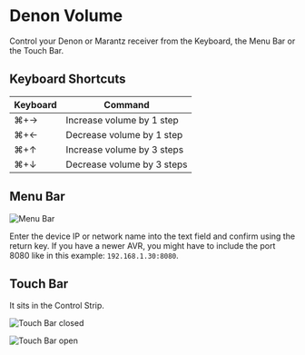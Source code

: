 # Denon Volume

Control your Denon or Marantz receiver from the Keyboard, the Menu Bar or the Touch Bar.

## Keyboard Shortcuts

| Keyboard | Command                    |
| -------- | -------------------------- |
| ⌘+→      | Increase volume by 1 step  |
| ⌘+←      | Decrease volume by 1 step  |
| ⌘+↑      | Increase volume by 3 steps |
| ⌘+↓      | Decrease volume by 3 steps |



## Menu Bar

![Menu Bar](README.assets/MenuBar.png)

Enter the device IP or network name into the text field and confirm using the return key. If you have a newer AVR, you might have to include the port 8080 like in this example: `192.168.1.30:8080`.

## Touch Bar

It sits in the Control Strip.

![Touch Bar closed](README.assets/TouchBarClosed.png)

![Touch Bar open](README.assets/TouchBarOpen.png)

